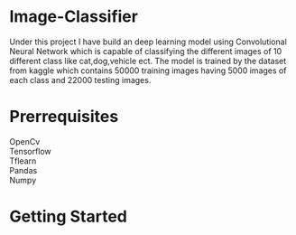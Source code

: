 # Image-Classifier
Under this project I have build an deep learning model using Convolutional Neural Network which is capable of classifying the different images of 10 different class like cat,dog,vehicle ect. The model is trained by the dataset from kaggle which contains 50000 training images having 5000 images of each class and 22000 testing images.

# Prerrequisites
OpenCv<br/>
Tensorflow<br/>
Tflearn<br/>
Pandas<br/>
Numpy

# Getting Started

